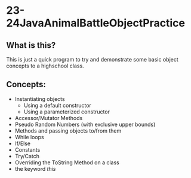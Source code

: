 # 23-24JavaAnimalBattleObjectPractice
## What is this?
This is just a quick program to try and demonstrate some basic object concepts to a highschool class. 

## Concepts:
- Instantiating objects
   - Using a default constructor
   - Using a parameterized constructor
- Accessor/Mutator Methods
- Pseudo Random Numbers (with exclusive upper bounds)
- Methods and passing objects to/from them
- While loops
- If/Else
- Constants
- Try/Catch
- Overriding the ToString Method on a class
- the keyword *this*
